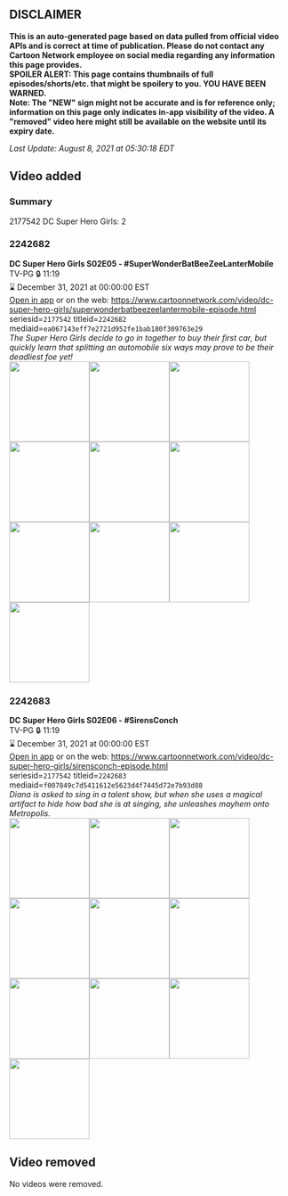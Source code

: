 ## DISCLAIMER
**This is an auto-generated page based on data pulled from official video APIs and is correct at time of publication. Please do not contact any Cartoon Network employee on social media regarding any information this page provides.**  
**SPOILER ALERT: This page contains thumbnails of full episodes/shorts/etc. that might be spoilery to you. YOU HAVE BEEN WARNED.**  
**Note: The "NEW" sign might not be accurate and is for reference only; information on this page only indicates in-app visibility of the video. A "removed" video here might still be available on the website until its expiry date.**  

_Last Update: August 8, 2021 at 05:30:18 EDT_
## Video added
### Summary
2177542 DC Super Hero Girls: 2  
### 2242682
**DC Super Hero Girls S02E05 - #SuperWonderBatBeeZeeLanterMobile**  
TV-PG 🔒 11:19  
⌛ December 31, 2021 at 00:00:00 EST  
[Open in app](https://cnvideo.sercomkc.org/redirector.html?type=cnapp&seriesid=2177542&titleid=2242682&mediaid=ea067143eff7e2721d952fe1bab180f309763e29) or on the web: https://www.cartoonnetwork.com/video/dc-super-hero-girls/superwonderbatbeezeelantermobile-episode.html  
seriesid=`2177542` titleid=`2242682` mediaid=`ea067143eff7e2721d952fe1bab180f309763e29`  
_The Super Hero Girls decide to go in together to buy their first car, but quickly learn that splitting an automobile six ways may prove to be their deadliest foe yet!_  
<a href="https://s3.amazonaws.com/cartoonorchestrator/2242682_001_1280x720.jpg"><img src="https://s3.amazonaws.com/cartoonorchestrator/2242682_001_640x360.jpg" height="144px" /></a><a href="https://s3.amazonaws.com/cartoonorchestrator/2242682_002_1280x720.jpg"><img src="https://s3.amazonaws.com/cartoonorchestrator/2242682_002_640x360.jpg" height="144px" /></a><a href="https://s3.amazonaws.com/cartoonorchestrator/2242682_003_1280x720.jpg"><img src="https://s3.amazonaws.com/cartoonorchestrator/2242682_003_640x360.jpg" height="144px" /></a><a href="https://s3.amazonaws.com/cartoonorchestrator/2242682_004_1280x720.jpg"><img src="https://s3.amazonaws.com/cartoonorchestrator/2242682_004_640x360.jpg" height="144px" /></a><a href="https://s3.amazonaws.com/cartoonorchestrator/2242682_005_1280x720.jpg"><img src="https://s3.amazonaws.com/cartoonorchestrator/2242682_005_640x360.jpg" height="144px" /></a><a href="https://s3.amazonaws.com/cartoonorchestrator/2242682_006_1280x720.jpg"><img src="https://s3.amazonaws.com/cartoonorchestrator/2242682_006_640x360.jpg" height="144px" /></a><a href="https://s3.amazonaws.com/cartoonorchestrator/2242682_007_1280x720.jpg"><img src="https://s3.amazonaws.com/cartoonorchestrator/2242682_007_640x360.jpg" height="144px" /></a><a href="https://s3.amazonaws.com/cartoonorchestrator/2242682_008_1280x720.jpg"><img src="https://s3.amazonaws.com/cartoonorchestrator/2242682_008_640x360.jpg" height="144px" /></a><a href="https://s3.amazonaws.com/cartoonorchestrator/2242682_009_1280x720.jpg"><img src="https://s3.amazonaws.com/cartoonorchestrator/2242682_009_640x360.jpg" height="144px" /></a><a href="https://s3.amazonaws.com/cartoonorchestrator/2242682_010_1280x720.jpg"><img src="https://s3.amazonaws.com/cartoonorchestrator/2242682_010_640x360.jpg" height="144px" /></a>
### 2242683
**DC Super Hero Girls S02E06 - #SirensConch**  
TV-PG 🔒 11:19  
⌛ December 31, 2021 at 00:00:00 EST  
[Open in app](https://cnvideo.sercomkc.org/redirector.html?type=cnapp&seriesid=2177542&titleid=2242683&mediaid=f007849c7d5411612e5623d4f7445d72e7b93d88) or on the web: https://www.cartoonnetwork.com/video/dc-super-hero-girls/sirensconch-episode.html  
seriesid=`2177542` titleid=`2242683` mediaid=`f007849c7d5411612e5623d4f7445d72e7b93d88`  
_Diana is asked to sing in a talent show, but when she uses a magical artifact to hide how bad she is at singing, she unleashes mayhem onto Metropolis._  
<a href="https://s3.amazonaws.com/cartoonorchestrator/2242683_001_1280x720.jpg"><img src="https://s3.amazonaws.com/cartoonorchestrator/2242683_001_640x360.jpg" height="144px" /></a><a href="https://s3.amazonaws.com/cartoonorchestrator/2242683_002_1280x720.jpg"><img src="https://s3.amazonaws.com/cartoonorchestrator/2242683_002_640x360.jpg" height="144px" /></a><a href="https://s3.amazonaws.com/cartoonorchestrator/2242683_003_1280x720.jpg"><img src="https://s3.amazonaws.com/cartoonorchestrator/2242683_003_640x360.jpg" height="144px" /></a><a href="https://s3.amazonaws.com/cartoonorchestrator/2242683_004_1280x720.jpg"><img src="https://s3.amazonaws.com/cartoonorchestrator/2242683_004_640x360.jpg" height="144px" /></a><a href="https://s3.amazonaws.com/cartoonorchestrator/2242683_005_1280x720.jpg"><img src="https://s3.amazonaws.com/cartoonorchestrator/2242683_005_640x360.jpg" height="144px" /></a><a href="https://s3.amazonaws.com/cartoonorchestrator/2242683_006_1280x720.jpg"><img src="https://s3.amazonaws.com/cartoonorchestrator/2242683_006_640x360.jpg" height="144px" /></a><a href="https://s3.amazonaws.com/cartoonorchestrator/2242683_007_1280x720.jpg"><img src="https://s3.amazonaws.com/cartoonorchestrator/2242683_007_640x360.jpg" height="144px" /></a><a href="https://s3.amazonaws.com/cartoonorchestrator/2242683_008_1280x720.jpg"><img src="https://s3.amazonaws.com/cartoonorchestrator/2242683_008_640x360.jpg" height="144px" /></a><a href="https://s3.amazonaws.com/cartoonorchestrator/2242683_009_1280x720.jpg"><img src="https://s3.amazonaws.com/cartoonorchestrator/2242683_009_640x360.jpg" height="144px" /></a><a href="https://s3.amazonaws.com/cartoonorchestrator/2242683_010_1280x720.jpg"><img src="https://s3.amazonaws.com/cartoonorchestrator/2242683_010_640x360.jpg" height="144px" /></a>
## Video removed
No videos were removed.  
